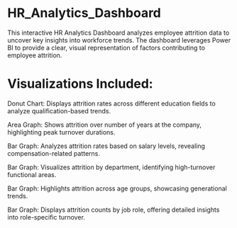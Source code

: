 # HR_Analytics_Dashboard
This interactive HR Analytics Dashboard analyzes employee attrition data to uncover key insights into workforce trends. The dashboard leverages Power BI to provide a clear, visual representation of factors contributing to employee attrition.
# Visualizations Included:
Donut Chart: Displays attrition rates across different education fields to analyze qualification-based trends.

Area Graph: Shows attrition over number of years at the company, highlighting peak turnover durations.

Bar Graph: Analyzes attrition rates based on salary levels, revealing compensation-related patterns.

Bar Graph: Visualizes attrition by department, identifying high-turnover functional areas.

Bar Graph: Highlights attrition across age groups, showcasing generational trends.

Bar Graph: Displays attrition counts by job role, offering detailed insights into role-specific turnover.
